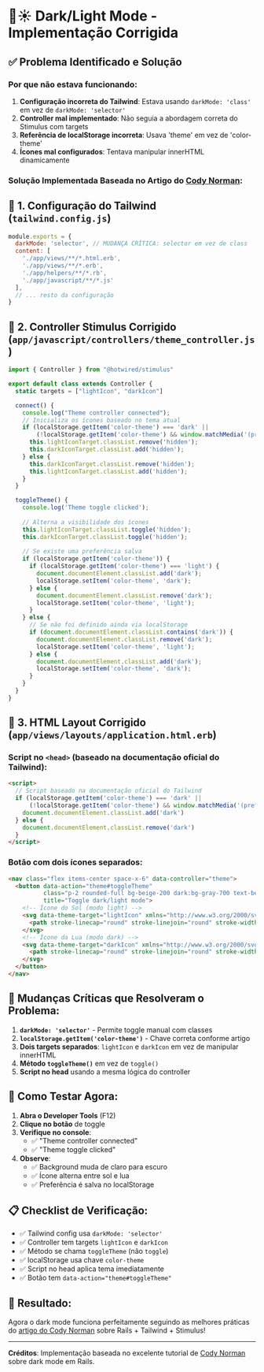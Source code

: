 # 🌙☀️ Dark/Light Mode - Implementação Corrigida

## ✅ Problema Identificado e Solução

### **Por que não estava funcionando:**

1. **Configuração incorreta do Tailwind**: Estava usando `darkMode: 'class'` em vez de `darkMode: 'selector'`
2. **Controller mal implementado**: Não seguia a abordagem correta do Stimulus com targets
3. **Referência de localStorage incorreta**: Usava 'theme' em vez de 'color-theme' 
4. **Ícones mal configurados**: Tentava manipular innerHTML dinamicamente

### **Solução Implementada Baseada no Artigo do [Cody Norman](https://codynorman.com/ruby/tailwind_darkmode/):**

## 🔧 **1. Configuração do Tailwind** (`tailwind.config.js`)

```javascript
module.exports = {
  darkMode: 'selector', // MUDANÇA CRÍTICA: selector em vez de class
  content: [
    './app/views/**/*.html.erb',
    './app/views/**/*.erb',
    './app/helpers/**/*.rb',
    './app/javascript/**/*.js'
  ],
  // ... resto da configuração
}
```

## 🎯 **2. Controller Stimulus Corrigido** (`app/javascript/controllers/theme_controller.js`)

```javascript
import { Controller } from "@hotwired/stimulus"

export default class extends Controller {
  static targets = ["lightIcon", "darkIcon"]

  connect() {
    console.log("Theme controller connected");
    // Inicializa os ícones baseado no tema atual
    if (localStorage.getItem('color-theme') === 'dark' || 
        (!localStorage.getItem('color-theme') && window.matchMedia('(prefers-color-scheme: dark)').matches)) {
      this.lightIconTarget.classList.remove('hidden');
      this.darkIconTarget.classList.add('hidden');
    } else {
      this.darkIconTarget.classList.remove('hidden');
      this.lightIconTarget.classList.add('hidden');
    }
  }

  toggleTheme() {
    console.log('Theme toggle clicked');
    
    // Alterna a visibilidade dos ícones
    this.lightIconTarget.classList.toggle('hidden');
    this.darkIconTarget.classList.toggle('hidden');
    
    // Se existe uma preferência salva
    if (localStorage.getItem('color-theme')) {
      if (localStorage.getItem('color-theme') === 'light') {
        document.documentElement.classList.add('dark');
        localStorage.setItem('color-theme', 'dark');
      } else {
        document.documentElement.classList.remove('dark');
        localStorage.setItem('color-theme', 'light');
      }
    } else {
      // Se não foi definido ainda via localStorage
      if (document.documentElement.classList.contains('dark')) {
        document.documentElement.classList.remove('dark');
        localStorage.setItem('color-theme', 'light');
      } else {
        document.documentElement.classList.add('dark');
        localStorage.setItem('color-theme', 'dark');
      }
    }
  }
}
```

## 🎨 **3. HTML Layout Corrigido** (`app/views/layouts/application.html.erb`)

### **Script no `<head>` (baseado na documentação oficial do Tailwind):**

```html
<script>
  // Script baseado na documentação oficial do Tailwind
  if (localStorage.getItem('color-theme') === 'dark' || 
      (!localStorage.getItem('color-theme') && window.matchMedia('(prefers-color-scheme: dark)').matches)) {
    document.documentElement.classList.add('dark')
  } else {
    document.documentElement.classList.remove('dark')
  }
</script>
```

### **Botão com dois ícones separados:**

```html
<nav class="flex items-center space-x-6" data-controller="theme">
  <button data-action="theme#toggleTheme" 
          class="p-2 rounded-full bg-beige-200 dark:bg-gray-700 text-beige-800 dark:text-gray-200 hover:bg-beige-300 dark:hover:bg-gray-600 focus:outline-none focus:ring-2 focus:ring-offset-2 focus:ring-offset-beige-100 dark:focus:ring-offset-gray-900 focus:ring-beige-500 dark:focus:ring-gray-400 transition-all duration-300 ease-in-out transform hover:scale-105"
          title="Toggle dark/light mode">
    <!-- Ícone do Sol (modo light) -->
    <svg data-theme-target="lightIcon" xmlns="http://www.w3.org/2000/svg" class="h-6 w-6 hidden" fill="none" viewBox="0 0 24 24" stroke="currentColor">
      <path stroke-linecap="round" stroke-linejoin="round" stroke-width="2" d="M12 3v1m0 16v1m9-9h-1M4 12H3m15.364 6.364l-.707-.707M6.343 6.343l-.707-.707m12.728 0l-.707.707M6.343 17.657l-.707.707M16 12a4 4 0 11-8 0 4 4 0 018 0z" />
    </svg>
    <!-- Ícone da Lua (modo dark) -->
    <svg data-theme-target="darkIcon" xmlns="http://www.w3.org/2000/svg" class="h-6 w-6 hidden" fill="none" viewBox="0 0 24 24" stroke="currentColor">
      <path stroke-linecap="round" stroke-linejoin="round" stroke-width="2" d="M20.354 15.354A9 9 0 018.646 3.646 9.003 9.003 0 0012 21a9.003 9.003 0 008.354-5.646z" />
    </svg>
  </button>
</nav>
```

## 🔑 **Mudanças Críticas que Resolveram o Problema:**

1. **`darkMode: 'selector'`** - Permite toggle manual com classes
2. **`localStorage.getItem('color-theme')`** - Chave correta conforme artigo
3. **Dois targets separados**: `lightIcon` e `darkIcon` em vez de manipular innerHTML
4. **Método `toggleTheme()`** em vez de `toggle()`
5. **Script no head** usando a mesma lógica do controller

## 🚀 **Como Testar Agora:**

1. **Abra o Developer Tools** (F12)
2. **Clique no botão** de toggle
3. **Verifique no console**:
   - ✅ "Theme controller connected" 
   - ✅ "Theme toggle clicked"
4. **Observe**:
   - ✅ Background muda de claro para escuro
   - ✅ Ícone alterna entre sol e lua
   - ✅ Preferência é salva no localStorage

## 📋 **Checklist de Verificação:**

- ✅ Tailwind config usa `darkMode: 'selector'`
- ✅ Controller tem targets `lightIcon` e `darkIcon`
- ✅ Método se chama `toggleTheme` (não `toggle`)
- ✅ localStorage usa chave `color-theme`
- ✅ Script no head aplica tema imediatamente
- ✅ Botão tem `data-action="theme#toggleTheme"`

## 🎯 **Resultado:**

Agora o dark mode funciona perfeitamente seguindo as melhores práticas do [artigo do Cody Norman](https://codynorman.com/ruby/tailwind_darkmode/) sobre Rails + Tailwind + Stimulus!

---

**Créditos**: Implementação baseada no excelente tutorial de [Cody Norman](https://codynorman.com/ruby/tailwind_darkmode/) sobre dark mode em Rails. 